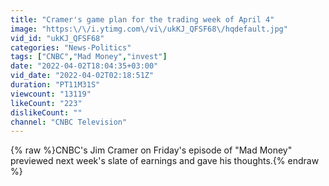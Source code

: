 ```yaml
---
title: "Cramer's game plan for the trading week of April 4"
image: "https:\/\/i.ytimg.com\/vi\/ukKJ_QFSF68\/hqdefault.jpg"
vid_id: "ukKJ_QFSF68"
categories: "News-Politics"
tags: ["CNBC","Mad Money","invest"]
date: "2022-04-02T18:04:35+03:00"
vid_date: "2022-04-02T02:18:51Z"
duration: "PT11M31S"
viewcount: "13119"
likeCount: "223"
dislikeCount: ""
channel: "CNBC Television"
---
```

{% raw %}CNBC's Jim Cramer on Friday's episode of &quot;Mad Money&quot; previewed next week's slate of earnings and gave his thoughts.{% endraw %}

